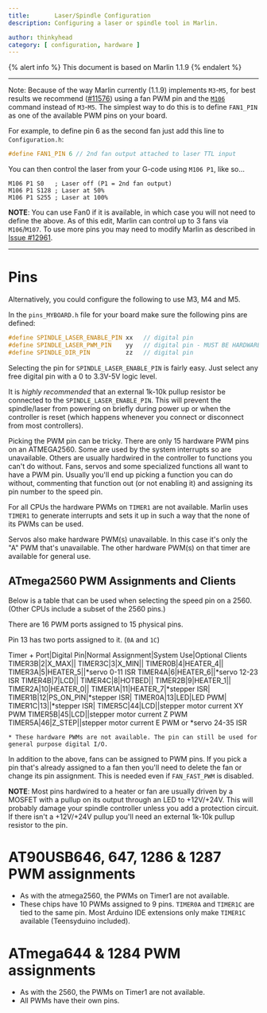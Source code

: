 ```yaml
---
title:       Laser/Spindle Configuration
description: Configuring a laser or spindle tool in Marlin.

author: thinkyhead
category: [ configuration, hardware ]
---
```


{% alert info %}
This document is based on Marlin 1.1.9
{% endalert %}

---
Note: Because of the way Marlin currently (1.1.9) implements `M3`-`M5`, for best results we recommend ([#11576](https://github.com/MarlinFirmware/Marlin/issues/11576)) using a fan PWM pin and the [`M106`](/docs/gcode/M106.html) command instead of `M3`-`M5`. The simplest way to do this is to define `FAN1_PIN` as one of the available PWM pins on your board.

For example, to define pin 6 as the second fan just add this line to `Configuration.h`:
```cpp
#define FAN1_PIN 6 // 2nd fan output attached to laser TTL input
```
You can then control the laser from your G-code using `M106 P1`, like so...
```gcode
M106 P1 S0   ; Laser off (P1 = 2nd fan output)
M106 P1 S128 ; Laser at 50%
M106 P1 S255 ; Laser at 100%
```

**NOTE**: You can use Fan0 if it is available, in which case you will not need to define the above. As of this edit, Marlin can control up to 3 fans via `M106`/`M107`. To use more pins you may need to modify Marlin as described in [Issue #12961](https://github.com/MarlinFirmware/Marlin/issues/12961).

---


# Pins
Alternatively, you could configure the following to use M3, M4 and M5.

In the `pins_MYBOARD.h` file for your board make sure the following pins are defined:
```cpp
#define SPINDLE_LASER_ENABLE_PIN xx   // digital pin
#define SPINDLE_LASER_PWM_PIN    yy   // digital pin - MUST BE HARDWARE PWM
#define SPINDLE_DIR_PIN          zz   // digital pin
```
Selecting the pin for `SPINDLE_LASER_ENABLE_PIN` is fairly easy. Just select any free digital pin with a 0 to 3.3V-5V logic level.

It is _highly recommended_ that an external 1k-10k pullup resistor be connected to the `SPINDLE_LASER_ENABLE_PIN`. This will prevent the spindle/laser from powering on briefly during power up or when the controller is reset (which happens whenever you connect or disconnect from most controllers).

Picking the PWM pin can be tricky. There are only 15 hardware PWM pins on an ATMEGA2560. Some are used by the system interrupts so are unavailable. Others are usually hardwired in the controller to functions you can't do without. Fans, servos and some specialized functions all want to have a PWM pin. Usually you'll end up picking a function you can do without, commenting that function out (or not enabling it) and assigning its pin number to the speed pin.

For all CPUs the hardware PWMs on `TIMER1` are not available. Marlin uses `TIMER1` to generate interrupts and sets it up in such a way that the none of its PWMs can be used.

Servos also make hardware PWM(s) unavailable. In this case it's only the "A" PWM that's unavailable. The other hardware PWM(s) on that timer are available for general use.

## ATmega2560 PWM Assignments and Clients

Below is a table that can be used when selecting the speed pin on a 2560. (Other CPUs include a subset of the 2560 pins.)

There are 16 PWM ports assigned to 15 physical pins.

Pin 13 has two ports assigned to it. (`0A` and `1C`)

Timer + Port|Digital Pin|Normal Assignment|System Use|Optional Clients
TIMER3B|2|X_MAX||
TIMER3C|3|X_MIN||
TIMER0B|4|HEATER_4||
TIMER3A|5|HEATER_5||*servo 0-11 ISR
TIMER4A|6|HEATER_6||*servo 12-23 ISR
TIMER4B|7|LCD||
TIMER4C|8|HOTBED||
TIMER2B|9|HEATER_1||
TIMER2A|10|HEATER_0||
TIMER1A|11|HEATER_7|*stepper ISR|
TIMER1B|12|PS_ON_PIN|*stepper ISR|
TIMER0A|13|LED|LED PWM|
TIMER1C|13||*stepper ISR|
TIMER5C|44|LCD||stepper motor current XY PWM
TIMER5B|45|LCD||stepper motor current Z PWM
TIMER5A|46|Z_STEP||stepper motor current E PWM or *servo 24-35 ISR

```
* These hardware PWMs are not available. The pin can still be used for general purpose digital I/O.
```
In addition to the above, fans can be assigned to PWM pins. If you pick a pin that's already assigned to a fan then you'll need to delete the fan or change its pin assignment. This is needed even if `FAN_FAST_PWM` is disabled.

**NOTE**: Most pins hardwired to a heater or fan are usually driven by a MOSFET with a pullup on its output through an LED to +12V/+24V. This will probably damage your spindle controller unless you add a protection circuit. If there isn't a +12V/+24V pullup you'll need an external 1k-10k pullup resistor to the pin.

# AT90USB646, 647, 1286 & 1287 PWM assignments

 - As with the atmega2560, the PWMs on Timer1 are not available.
 - These chips have 10 PWMs assigned to 9 pins. `TIMER0A` and `TIMER1C` are tied to the same pin. Most Arduino IDE extensions only make `TIMER1C` available (Teensyduino included).

# ATmega644 & 1284 PWM assignments

 - As with the 2560, the PWMs on Timer1 are not available.
 - All PWMs have their own pins.
